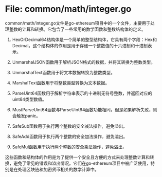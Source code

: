 # File: common/math/integer.go

common/math/integer.go文件是go-ethereum项目中的一个文件，主要用于处理整数的计算和转换。它包含了一些常用的数学函数和整数结构体的定义。

1. HexOrDecimal64结构体是一个简单的整型结构体，它具有两个字段：Hex和Decimal。这个结构体的作用是用于存储一个整数值的十六进制和十进制表示。

2. UnmarshalJSON函数用于解析JSON格式的数据，并将其转换为整数类型。

3. UnmarshalText函数用于将文本数据转换为整数类型。

4. MarshalText函数用于将整数类型转换为文本数据。

5. ParseUint64函数用于解析字符串表示的十进制无符号整数，并返回对应的uint64类型数值。

6. MustParseUint64函数与ParseUint64函数功能相同，但是如果解析失败，则会触发panic。

7. SafeSub函数用于执行两个整数的安全减法操作，避免溢出。

8. SafeAdd函数用于执行两个整数的安全加法操作，避免溢出。

9. SafeMul函数用于执行两个整数的安全乘法操作，避免溢出。

这些函数和结构体的作用是为了提供一个安全且方便的方式来处理整数计算和转换，避免了常见的错误和溢出情况。它们在go-ethereum项目中被广泛使用，特别是在处理区块链和加密货币相关的数学计算中。


